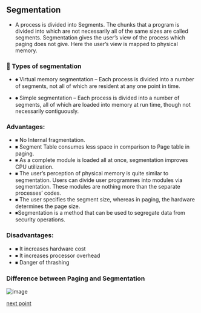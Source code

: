 
## Segmentation
- A process is divided into Segments. The chunks that a program is divided into which are not necessarily all of the same sizes are called segments. Segmentation gives the user’s view of the process which paging does not give. Here the user’s view is mapped to physical memory.


### 🛑 Types of segmentation

- ⏺ Virtual memory segmentation – Each process is divided into a number of segments, not all of which are resident at any one point in time.

- ⏺ Simple segmentation – Each process is divided into a number of segments, all of which are loaded into memory at run time, though not necessarily contiguously.

### Advantages:
- ⏹ No Internal fragmentation.
- ⏹ Segment Table consumes less space in comparison to Page table in paging.
- ⏹ As a complete module is loaded all at once, segmentation improves CPU utilization.
- ⏹ The user’s perception of physical memory is quite similar to segmentation. Users can divide user programmes into modules via segmentation. These modules are nothing more than the separate processes’ codes.
- ⏹ The user specifies the segment size, whereas in paging, the hardware determines the page size.
- ⏹Segmentation is a method that can be used to segregate data from security operations.


### Disadvantages:
- ⏹ It increases hardware cost 
- ⏹ It increases processor overhead
- ⏹ Danger of thrashing


### Difference between Paging and Segmentation

![image](https://user-images.githubusercontent.com/93985255/206744519-477f2282-4927-40bf-a095-346948ec0da1.png)

[next point](https://github.com/prashantjagtap2909/OS/blob/main/Topics/Memory%20management/06%20-%20Placement%20Strategies.md)
